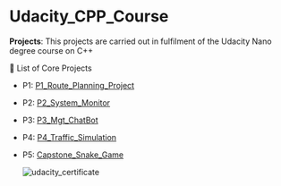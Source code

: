 # Udacity_CPP_Course
**Projects**: 
  This projects are carried out in fulfilment of the Udacity Nano degree course on C++ <br>
  <summary>🔨 List of Core Projects</summary>



                     
- P1: [P1_Route_Planning_Project](P1_Route_Planning_Project)
- P2: [P2_System_Monitor](P2_System_Monitor)
- P3: [P3_Mgt_ChatBot](P3_Memory_Mgt_ChatBot)
- P4: [P4_Traffic_Simulation](P4_Traffic_Simulation)
- P5: [Capstone_Snake_Game](Capstone_Snake_Game)

  ![udacity_certificate]()
